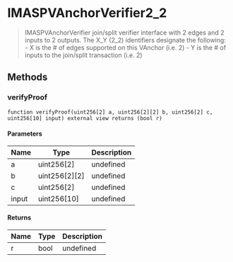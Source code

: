 # IMASPVAnchorVerifier2_2



> IMASPVAnchorVerifier join/split verifier interface with 2 edges and 2 inputs to 2 outputs. The X_Y (2_2) identifiers designate the following: - X is the # of edges supported on this VAnchor (i.e. 2) - Y is the # of inputs to the join/split transaction (i.e. 2)





## Methods

### verifyProof

```solidity
function verifyProof(uint256[2] a, uint256[2][2] b, uint256[2] c, uint256[10] input) external view returns (bool r)
```





#### Parameters

| Name | Type | Description |
|---|---|---|
| a | uint256[2] | undefined
| b | uint256[2][2] | undefined
| c | uint256[2] | undefined
| input | uint256[10] | undefined

#### Returns

| Name | Type | Description |
|---|---|---|
| r | bool | undefined




